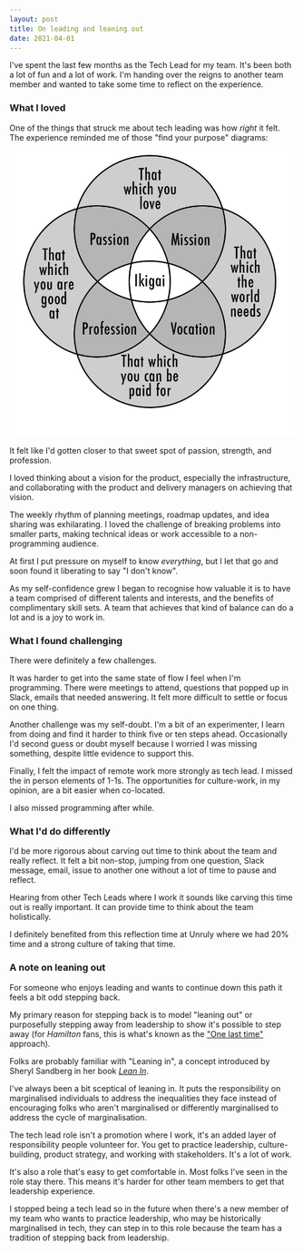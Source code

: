 ```yaml
---
layout: post
title: On leading and leaning out
date: 2021-04-01
---
```


I've spent the last few months as the Tech Lead for my team. It's been both a lot of fun and a lot of work. I'm handing over the reigns to another team member and wanted to take some time to reflect on the experience.

### What I loved

One of the things that struck me about tech leading was how _right_ it felt. The experience reminded me of those "find your purpose" diagrams:

![Purpose](/public/images/ikigai-diagram.png)

It felt like I'd gotten closer to that sweet spot of passion, strength, and profession. 

I loved thinking about a vision for the product, especially the infrastructure, and collaborating with the product and delivery managers on achieving that vision. 

The weekly rhythm of planning meetings, roadmap updates, and idea sharing was exhilarating. I loved the challenge of breaking problems into smaller parts, making technical ideas or work accessible to a non-programming audience.

At first I put pressure on myself to know _everything_, but I let that go and soon found it liberating to say "I don't know". 

As my self-confidence grew I began to recognise how valuable it is to have a team comprised of different talents and interests, and the benefits of complimentary skill sets. A team that achieves that kind of balance can do a lot and is a joy to work in.

### What I found challenging

There were definitely a few challenges. 

It was harder to get into the same state of flow I feel when I'm programming. There were meetings to attend, questions that popped up in Slack, emails that needed answering. It felt more difficult to settle or focus on one thing.

Another challenge was my self-doubt. I'm a bit of an experimenter, I learn from doing and find it harder to think five or ten steps ahead. Occasionally I'd second guess or doubt myself because I worried I was missing something, despite little evidence to support this.

Finally, I felt the impact of remote work more strongly as tech lead. I missed the in person elements of 1-1s. The opportunities for culture-work, in my opinion, are a bit easier when co-located.

I also missed programming after while.

### What I'd do differently

I'd be more rigorous about carving out time to think about the team and really reflect. It felt a bit non-stop, jumping from one question, Slack message, email, issue to another one without a lot of time to pause and reflect.

Hearing from other Tech Leads where I work it sounds like carving this time out is really important. It can provide time to think about the team holistically.

I definitely benefited from this reflection time at Unruly where we had 20% time and a strong culture of taking that time.

### A note on leaning out

For someone who enjoys leading and wants to continue down this path it feels a bit odd stepping back.

My primary reason for stepping back is to model "leaning out" or purposefully stepping away from leadership to show it's possible to step away (for _Hamilton_ fans, this is what's known as the ["One last time"](https://www.youtube.com/watch?v=pEqnXNsAFL8) approach). 

Folks are probably familiar with "Leaning in", a concept introduced by Sheryl Sandberg in her book [_Lean In_](https://en.wikipedia.org/wiki/Lean_In).

I've always been a bit sceptical of leaning in. It puts the responsibility on marginalised individuals to address the inequalities they face instead of encouraging folks who aren't marginalised or differently marginalised to address the cycle of marginalisation.

The tech lead role isn't a promotion where I work, it's an added layer of responsibility people volunteer for. You get to practice leadership, culture-building, product strategy, and working with stakeholders. It's a lot of work. 

It's also a role that's easy to get comfortable in. Most folks I've seen in the role stay there. This means it's harder for other team members to get that leadership experience.

I stopped being a tech lead so in the future when there's a new member of my team who wants to practice leadership, who may be historically marginalised in tech, they can step in to this role because the team has a tradition of stepping back from leadership.




